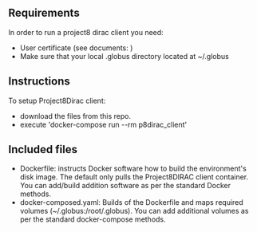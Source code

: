 ## Requirements
In order to run a project8 dirac client you need:
- User certificate (see documents: )
- Make sure that your local .globus directory located at ~/.globus 

## Instructions
To setup Project8Dirac client:
- download the files from this repo.
- execute 'docker-compose run --rm p8dirac_client'

## Included files

* Dockerfile: instructs Docker software how to build the environment's disk image. The default only pulls the Project8DIRAC client container. You can add/build addition software as per the standard Docker methods.  
* docker-composed.yaml: Builds of the Dockerfile and maps required volumes (~/.globus:/root/.globus). You can add additional volumes as per the standard docker-compose methods.

